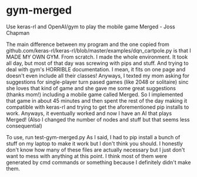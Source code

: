 # gym-merged
Use keras-rl and OpenAI/gym to play the mobile game Merged - Joss Chapman

The main difference between my program and the one copied from github.com/keras-rl/keras-rl/blob/master/examples/dqn_cartpole.py is that I MADE MY OWN GYM. From scratch. I made the whole environment. It took all day, but most of that day was screwing with pips and stuff. And trying to deal with gym's HORRIBLE documentation. I mean, it fits on one page and doesn't even include all their classes! Anyways, I texted my mom asking for suggestions for single-player turn pased games (like 2048 or solitaire) sinc she loves that kind of game and she gave me some great suggestions (thanks mom!) including a mobile game called Merged. So I implemented that game in about 45 minutes and then spent the rest of the day making it compatible with keras-rl and trying to get the aforementioned pip installs to work. Anyways, it eventually worked and now I have an AI that plays Merged! (Also I changed the number of nodes and stuff but that seems less consequential)

To use, run test-gym-merged.py
As I said, I had to pip install a bunch of stuff on my laptop to make it work but I don't think you should.
I honestly don't know how many of these files are actually necessary but I just don't want to mess with anything at this point.
I think most of them were generated by cmd commands or something because I definitely didn't make them.